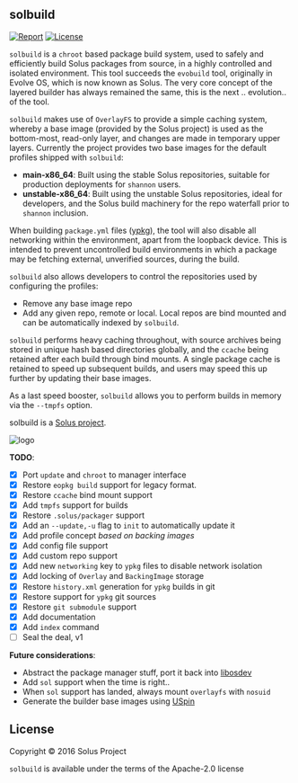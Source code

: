 solbuild
--------

[![Report](https://goreportcard.com/badge/github.com/solus-project/solbuild)](https://goreportcard.com/report/github.com/solus-project/solbuild) [![License](https://img.shields.io/badge/License-Apache%202.0-blue.svg)](https://opensource.org/licenses/Apache-2.0)

`solbuild` is a `chroot` based package build system, used to safely and efficiently build Solus packages from source, in a highly controlled and isolated environment. This tool succeeds the `evobuild` tool, originally in Evolve OS, which is now known as Solus. The very core concept of the layered builder has always remained the same, this is the next .. evolution.. of the tool.

`solbuild` makes use of `OverlayFS` to provide a simple caching system, whereby a base image (provided by the Solus project) is used as the bottom-most, read-only layer, and changes are made in temporary upper layers. Currently the project provides two base images for the default profiles shipped with `solbuild`:

 - **main-x86_64**: Built using the stable Solus repositories, suitable for production deployments for `shannon` users.
 - **unstable-x86_64**: Built using the unstable Solus repositories, ideal for developers, and the Solus build machinery for the repo waterfall prior to `shannon` inclusion.

When building `package.yml` files ([ypkg](https://github.com/solus-project/ypkg)), the tool will also disable all networking within the environment, apart from the loopback device. This is intended to prevent uncontrolled build environments in which a package may be fetching external, unverified sources, during the build.

`solbuild` also allows developers to control the repositories used by configuring the profiles:

 - Remove any base image repo
 - Add any given repo, remote or local. Local repos are bind mounted and can be automatically indexed by `solbuild`.

`solbuild` performs heavy caching throughout, with source archives being stored in unique hash based directories globally, and the `ccache` being retained after each build through bind mounts. A single package cache is retained to speed up subsequent builds, and users may speed this up further by updating their base images.

As a last speed booster, `solbuild` allows you to perform builds in memory via the `--tmpfs` option.

solbuild is a [Solus project](https://solus-project.com/).

![logo](https://build.solus-project.com/logo.png)

**TODO**:

 - [x] Port `update` and `chroot` to manager interface
 - [x] Restore `eopkg build` support for legacy format.
 - [x] Restore `ccache` bind mount support
 - [x] Add `tmpfs` support for builds
 - [x] Restore `.solus/packager` support
 - [x] Add an `--update,-u` flag to `init` to automatically update it
 - [x] Add profile concept *based on backing images*
 - [x] Add config file support
 - [x] Add custom repo support
 - [x] Add new `networking` key to `ypkg` files to disable network isolation
 - [x] Add locking of `Overlay` and `BackingImage` storage
 - [x] Restore `history.xml` generation for `ypkg` builds in git
 - [x] Restore support for `ypkg` git sources
 - [x] Restore `git submodule` support
 - [x] Add documentation
 - [x] Add `index` command
 - [ ] Seal the deal, v1

**Future considerations**:

 - Abstract the package manager stuff, port it back into [libosdev](https://github.com/solus-project/libosdev)
 - Add `sol` support when the time is right..
 - When `sol` support has landed, always mount `overlayfs` with `nosuid`
 - Generate the builder base images using [USpin](https://github.com/solus-project/uspin)


License
-------

Copyright © 2016 Solus Project

`solbuild` is available under the terms of the Apache-2.0 license

